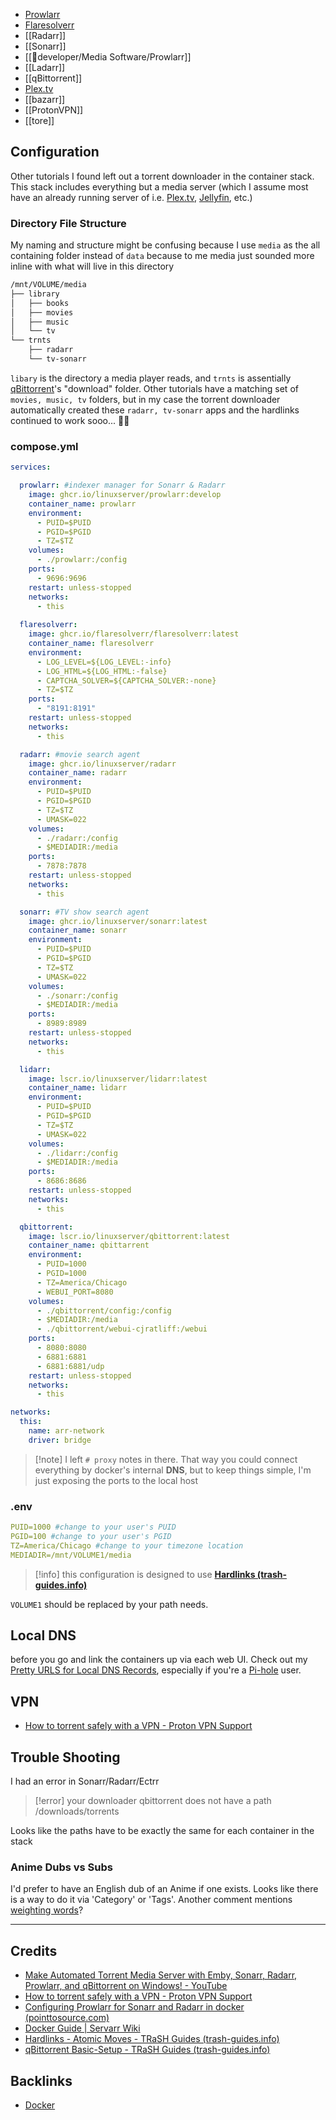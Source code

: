 - [Prowlarr](📁developer/Media%20Software/Prowlarr.md)
- [Flaresolverr](📁developer/Media%20Software/Flaresolverr.md)
- [[Radarr]]
- [[Sonarr]]
- [[📁developer/Media Software/Prowlarr]]
- [[Ladarr]]
- [[qBittorrent]]
- [Plex.tv](📁developer/Home%20Lab%20🏠/Plex.tv.md)
- [[bazarr]]
- [[ProtonVPN]]
- [[tore]]

## Configuration
Other tutorials I found left out a torrent downloader in the container stack. This stack includes everything but a media server (which I assume most have an already running server of i.e. [Plex.tv](📁developer/Home%20Lab%20🏠/Plex.tv.md), [Jellyfin](📁developer/Home%20Lab%20🏠/Jellyfin.md), etc.)

### Directory File Structure

My naming and structure might be confusing because I use `media` as the all containing folder instead of `data` because to me media just sounded more inline with what will live in this directory 

```bash
/mnt/VOLUME/media
├── library
│   ├── books
│   ├── movies
│   ├── music
│   └── tv
└── trnts
    ├── radarr
    └── tv-sonarr
```

`libary` is the directory a media player reads, and `trnts` is assentially [qBittorrent](📁developer/Media%20Software/qBittorrent.md)'s "download" folder. Other tutorials have a matching set of `movies, music, tv` folders, but in my case the torrent downloader automatically created these `radarr, tv-sonarr` apps and the hardlinks continued to work sooo... 🤷‍♀️
### compose.yml
```yml
services:

  prowlarr: #indexer manager for Sonarr & Radarr
    image: ghcr.io/linuxserver/prowlarr:develop
    container_name: prowlarr
    environment:
      - PUID=$PUID
      - PGID=$PGID
      - TZ=$TZ
    volumes:
      - ./prowlarr:/config
    ports:
      - 9696:9696
    restart: unless-stopped
    networks:
      - this
      
  flaresolverr:
    image: ghcr.io/flaresolverr/flaresolverr:latest
    container_name: flaresolverr
    environment:
      - LOG_LEVEL=${LOG_LEVEL:-info}
      - LOG_HTML=${LOG_HTML:-false}
      - CAPTCHA_SOLVER=${CAPTCHA_SOLVER:-none}
      - TZ=$TZ
    ports:
      - "8191:8191"
    restart: unless-stopped
    networks:
      - this

  radarr: #movie search agent
    image: ghcr.io/linuxserver/radarr
    container_name: radarr
    environment:
      - PUID=$PUID
      - PGID=$PGID
      - TZ=$TZ
      - UMASK=022
    volumes:
      - ./radarr:/config
      - $MEDIADIR:/media
    ports:
      - 7878:7878
    restart: unless-stopped
    networks:
      - this

  sonarr: #TV show search agent
    image: ghcr.io/linuxserver/sonarr:latest
    container_name: sonarr
    environment:
      - PUID=$PUID
      - PGID=$PGID
      - TZ=$TZ
      - UMASK=022
    volumes:
      - ./sonarr:/config
      - $MEDIADIR:/media
    ports:
      - 8989:8989  
    restart: unless-stopped
    networks:
      - this

  lidarr:
    image: lscr.io/linuxserver/lidarr:latest
    container_name: lidarr
    environment:
      - PUID=$PUID
      - PGID=$PGID
      - TZ=$TZ
      - UMASK=022
    volumes:
      - ./lidarr:/config
      - $MEDIADIR:/media
    ports:
      - 8686:8686
    restart: unless-stopped
    networks:
      - this

  qbittorrent:
    image: lscr.io/linuxserver/qbittorrent:latest
    container_name: qbittarrent
    environment:
      - PUID=1000
      - PGID=1000
      - TZ=America/Chicago
      - WEBUI_PORT=8080
    volumes:
      - ./qbittorrent/config:/config
      - $MEDIADIR:/media
      - ./qbittorrent/webui-cjratliff:/webui
    ports:
      - 8080:8080
      - 6881:6881
      - 6881:6881/udp
    restart: unless-stopped
    networks:
      - this

networks:
  this:
    name: arr-network
    driver: bridge
```

> [!note] I left `# proxy` notes in there. That way you could connect everything by docker's internal **DNS**, but to keep things simple, I'm just exposing the ports to the local host
### .env
```yml
PUID=1000 #change to your user's PUID
PGID=100 #change to your user's PGID
TZ=America/Chicago #change to your timezone location
MEDIADIR=/mnt/VOLUME1/media
```

> [!info] this configuration is designed to use **[Hardlinks (trash-guides.info)](https://trash-guides.info/Hardlinks/Hardlinks-and-Instant-Moves/)**

`VOLUME1` should be replaced by your path needs.

## Local DNS
before you go and link the containers up via each web UI. Check out my [Pretty URLS for Local DNS Records](📁developer/Pretty%20URLS%20for%20Local%20DNS%20Records.md), especially if you're a [Pi-hole](📁developer/Home%20Lab%20🏠/Pi-hole.md) user.
## VPN
- [How to torrent safely with a VPN - Proton VPN Support](https://protonvpn.com/support/bittorrent-vpn/)

## Trouble Shooting
 I had an error in Sonarr/Radarr/Ectrr
 > [!error] your downloader qbittorrent does not have a path /downloads/torrents 

Looks like the paths have to be exactly the same for each container in the stack

### Anime Dubs vs Subs
I'd prefer to have an English dub of an Anime if one exists. Looks like there is a way to do it via 'Category' or 'Tags'. Another comment mentions [weighting words](https://www.reddit.com/r/sonarr/comments/iowsbb/is_there_an_easy_way_to_to_have_sonarr_get_only/g4hmcdf/?utm_source=share&utm_medium=web3x&utm_name=web3xcss&utm_term=1&utm_content=share_button)? 

---
## Credits
- [Make Automated Torrent Media Server with Emby, Sonarr, Radarr, Prowlarr, and qBittorrent on Windows! - YouTube](https://www.youtube.com/watch?v=LD8-Qr3B2-o)
- [How to torrent safely with a VPN - Proton VPN Support](https://protonvpn.com/support/bittorrent-vpn/)
- [Configuring Prowlarr for Sonarr and Radarr in docker (pointtosource.com)](https://academy.pointtosource.com/containers/sonarr-radarr-prowlarr/)
- [Docker Guide | Servarr Wiki](https://wiki.servarr.com/docker-guide)
- [Hardlinks - Atomic Moves - TRaSH Guides (trash-guides.info)](https://trash-guides.info/Hardlinks/Hardlinks-and-Instant-Moves/)
- [qBittorrent Basic-Setup - TRaSH Guides (trash-guides.info)](https://trash-guides.info/Downloaders/qBittorrent/Basic-Setup/)

## Backlinks
- [Docker](📁developer/Home%20Lab%20🏠/Docker.md)